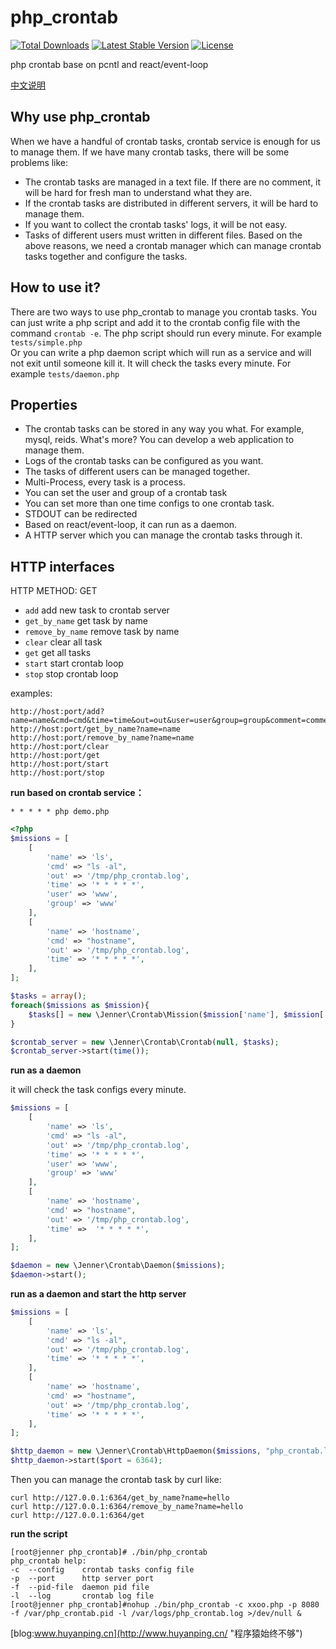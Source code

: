 php_crontab 
=============
[![Total Downloads](https://img.shields.io/packagist/dt/jenner/crontab.svg?style=flat)](https://packagist.org/packages/jenner/crontab)
[![Latest Stable Version](http://img.shields.io/packagist/v/jenner/crontab.svg?style=flat)](https://packagist.org/packages/jenner/crontab)
[![License](https://img.shields.io/packagist/l/jenner/crontab.svg?style=flat)](https://packagist.org/packages/jenner/crontab)

php crontab base on pcntl and react/event-loop

[中文说明](https://github.com/huyanping/php_crontab/blob/master/README.zh.md "中文说明")

Why use php_crontab
------------
When we have a handful of crontab tasks, crontab service is enough for us to manage them. 
If we have many crontab tasks, there will be some problems like:
+ The crontab tasks are managed in a text file. If there are no comment, it will be 
hard for fresh man to understand what they are.
+ If the crontab tasks are distributed in different servers, it will be hard to manage them.
+ If you want to collect the crontab tasks' logs, it will be not easy. 
+ Tasks of different users must written in different files.
Based on the above reasons, we need a crontab manager which can manage crontab tasks together and configure the tasks.

How to use it?
---------------
There are two ways to use php_crontab to manage you crontab tasks. 
You can just write a php script and add it to the crontab config file 
with the command `crontab -e`. The php script should run every minute. For example `tests/simple.php`  
Or you can write a php daemon script which will run as a service and will not exit until someone kill it.
It will check the tasks every minute. For example `tests/daemon.php`

Properties
-----------
+ The crontab tasks can be stored in any way you what. For example, mysql, reids. 
What's more? You can develop a web application to manage them.
+ Logs of the crontab tasks can be configured as you want.
+ The tasks of different users can be managed together.
+ Multi-Process, every task is a process.
+ You can set the user and group of a crontab task
+ You can set more than one time configs to one crontab task.
+ STDOUT can be redirected
+ Based on react/event-loop, it can run as a daemon.
+ A HTTP server which you can manage the crontab tasks through it.

HTTP interfaces
-------------
HTTP METHOD: GET  
+ `add` add new task to crontab server
+ `get_by_name` get task by name
+ `remove_by_name` remove task by name
+ `clear` clear all task
+ `get` get all tasks
+ `start` start crontab loop
+ `stop` stop crontab loop

examples:
```shell
http://host:port/add?name=name&cmd=cmd&time=time&out=out&user=user&group=group&comment=comment
http://host:port/get_by_name?name=name
http://host:port/remove_by_name?name=name
http://host:port/clear
http://host:port/get
http://host:port/start
http://host:port/stop
```


**run based on crontab service：**
```shell
* * * * * php demo.php
```
```php
<?php
$missions = [
    [
        'name' => 'ls',
        'cmd' => "ls -al",
        'out' => '/tmp/php_crontab.log',
        'time' => '* * * * *',
        'user' => 'www',
        'group' => 'www'
    ],
    [
        'name' => 'hostname',
        'cmd' => "hostname",
        'out' => '/tmp/php_crontab.log',
        'time' => '* * * * *',
    ],
];

$tasks = array();
foreach($missions as $mission){
    $tasks[] = new \Jenner\Crontab\Mission($mission['name'], $mission['cmd'], $mission['time'], $mission['out']);
}

$crontab_server = new \Jenner\Crontab\Crontab(null, $tasks);
$crontab_server->start(time());
```
**run as a daemon**

it will check the task configs every minute.
```php
$missions = [
    [
        'name' => 'ls',
        'cmd' => "ls -al",
        'out' => '/tmp/php_crontab.log',
        'time' => '* * * * *',
        'user' => 'www',
        'group' => 'www'
    ],
    [
        'name' => 'hostname',
        'cmd' => "hostname",
        'out' => '/tmp/php_crontab.log',
        'time' =>  '* * * * *',
    ],
];

$daemon = new \Jenner\Crontab\Daemon($missions);
$daemon->start();
```

**run as a daemon and start the http server**
```php
$missions = [
    [
        'name' => 'ls',
        'cmd' => "ls -al",
        'out' => '/tmp/php_crontab.log',
        'time' => '* * * * *',
    ],
    [
        'name' => 'hostname',
        'cmd' => "hostname",
        'out' => '/tmp/php_crontab.log',
        'time' => '* * * * *',
    ],
];

$http_daemon = new \Jenner\Crontab\HttpDaemon($missions, "php_crontab.log");
$http_daemon->start($port = 6364);
```
Then you can manage the crontab task by curl like:
```shell
curl http://127.0.0.1:6364/get_by_name?name=hello
curl http://127.0.0.1:6364/remove_by_name?name=hello
curl http://127.0.0.1:6364/get
```

**run the script**
```shell
[root@jenner php_crontab]# ./bin/php_crontab 
php_crontab help:
-c  --config    crontab tasks config file
-p  --port      http server port
-f  --pid-file  daemon pid file
-l  --log       crontab log file
[root@jenner php_crontab]#nohup ./bin/php_crontab -c xxoo.php -p 8080 -f /var/php_crontab.pid -l /var/logs/php_crontab.log >/dev/null & 
```

[blog:www.huyanping.cn](http://www.huyanping.cn/ "程序猿始终不够")



